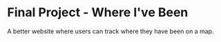 # Final Project - Where I've Been

A better website where users can track where they have been on a map.